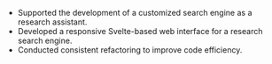 - Supported the development of a customized search engine as a research assistant.
- Developed a responsive Svelte-based web interface for a research search engine.
- Conducted consistent refactoring to improve code efficiency.